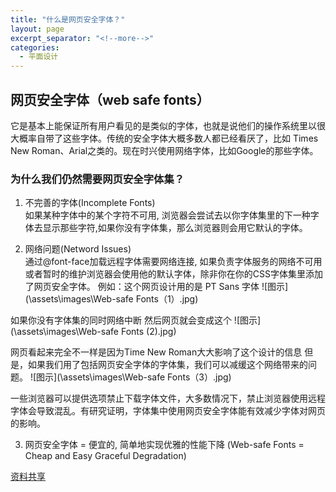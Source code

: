```yaml
---
title: "什么是网页安全字体？"
layout: page
excerpt_separator: "<!--more-->"
categories:
  - 平面设计
---   
```


## 网页安全字体（web safe fonts）
它是基本上能保证所有用户看见的是类似的字体，也就是说他们的操作系统里以很大概率自带了这些字体。传统的安全字体大概多数人都已经看厌了，比如 Times New Roman、Arial之类的。现在时兴使用网络字体，比如Google的那些字体。

<!--more-->    

### 为什么我们仍然需要网页安全字体集？  
1. 不完善的字体(Incomplete Fonts)    
如果某种字体中的某个字符不可用, 浏览器会尝试去以你字体集里的下一种字体去显示那些字符,如果你没有字体集，那么浏览器则会用它默认的字体。

2. 网络问题(Netword Issues)   
通过@font-face加载远程字体需要网络连接, 如果负责字体服务的网络不可用或者暂时的维护浏览器会使用他的默认字体，除非你在你的CSS字体集里添加了网页安全字体。
例如：这个网页设计用的是 PT Sans 字体 
![图示](\assets\images\Web-safe Fonts（1）.jpg)   


如果你没有字体集的同时网络中断 然后网页就会变成这个
![图示](\assets\images\Web-safe Fonts (2).jpg)  


网页看起来完全不一样是因为Time New Roman大大影响了这个设计的信息
但是，如果我们用了包括网页安全字体的字体集，我们可以减缓这个网络带来的问题。 
![图示](\assets\images\Web-safe Fonts（3）.jpg)  

一些浏览器可以提供选项禁止下载字体文件，大多数情况下，禁止浏览器使用远程字体会导致混乱。有研究证明，字体集中使用网页安全字体能有效减少字体对网页的影响。  

3. 网页安全字体 = 便宜的, 简单地实现优雅的性能下降 (Web-safe Fonts = Cheap and Easy Graceful Degradation)  

[资料共享](https://www.webfx.com/blog/web-design/why-we-still-need-web-safe-fonts/)
